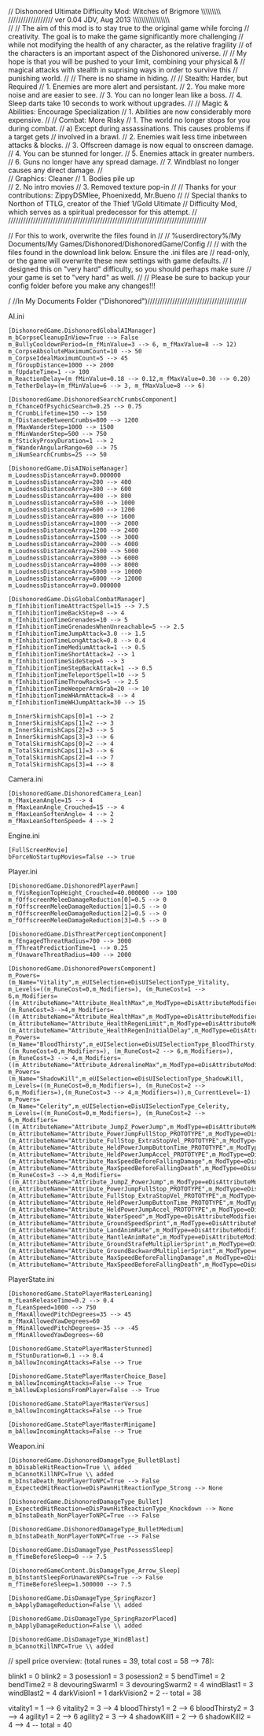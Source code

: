 // Dishonored Ultimate Difficulty Mod: Witches of Brigmore \\\\\\\\\\\\\\\\\\
////////////////// ver 0.04 JDV, Aug 2013 \\\\\\\\\\\\\\\\\\\\\\\\\\\\\\\\\\\
// 
// The aim of this mod is to stay true to the original game while forcing 
// creativity. The goal is to make the game significantly more challenging 
// while not modifying the health of any character, as the relative fragility 
// of the characters is an important aspect of the Dishonored universe.
//
// My hope is that you will be pushed to your limit, combining your physical &
// magical attacks with stealth in suprising ways in order to survive this 
// punishing world.
//
// There is no shame in hiding.
//
// 	  Stealth: Harder, but Required
// 1. Enemies are more alert and persistant.
// 2. You make more noise and are easier to see.
// 3. You can no longer lean like a boss.
// 4. Sleep darts take 10 seconds to work without upgrades.
//
// Magic & Abilities: Encourage Specialization
// 1. Abilities are now considerably more expensive.
//
//	  Combat: More Risky
// 1. The world no longer stops for you during combat.
//		a) Except during assassinations. This causes problems if a target gets
//		   involved in a brawl.
// 2. Enemies wait less time inbetween attacks & blocks.
// 3. Offscreen damage is now equal to onscreen damage.
// 4. You can be stunned for longer.
// 5. Enemies attack in greater numbers.
// 6. Guns no longer have any spread damage.
// 7. Windblast no longer causes any direct damage.
//   
//	  Graphics: Cleaner
// 1. Bodies pile up  
// 2. No intro movies
// 3. Removed texture pop-in
//
// Thanks for your contributions: ZippyDSMlee, Phoenixedd, Mr.Bueno
//
// Special thanks to Northon of TTLG, creator of the Thief 1/Gold Ultimate 
// Difficulty Mod, which serves as a spiritual predecessor for this attempt.
//
////////////////////////////////////////////////////////////////////////////////

//          For this to work, overwrite the files found in 
//
// %userdirectory%/My Documents/My Games/Dishonored/DishonoredGame/Config
//
// with the files found in the download link below. Ensure the .ini files are 
// read-only, or the game will overwrite these new settings with game defaults. 
// I designed this on "very hard" difficulty, so you should perhaps make sure 
// your game is set to "very hard" as well.
//
// Please be sure to backup your config folder before you make any changes!!!

/
//In My Documents Folder ("Dishonored")////////////////////////////////////////

AI.ini

	[DishonoredGame.DishonoredGlobalAIManager]
	m_bCorpseCleanupInView=True --> False
	m_BullyCooldownPeriod=(m_fMinValue=3 --> 6, m_fMaxValue=8 --> 12)
	m_CorpseAbsoluteMaximumCount=10 --> 50
	m_CorpseIdealMaximumCount=5 --> 45
	m_fGroupDistance=1000 --> 2000
	m_fUpdateTime=1 --> 100
	m_ReactionDelay=(m_fMinValue=0.18 --> 0.12,m_fMaxValue=0.30 --> 0.20)
	m_TetherDelay=(m_fMinValue=6 --> 3, m_fMaxValue=8 --> 6)
	
	[DishonoredGame.DishonoredSearchCrumbsComponent] 
	m_fChanceOfPsychicSearch=0.25 --> 0.75
	m_fCrumbLifetime=150 --> 150
	m_fDistanceBetweenCrumbs=800 --> 1200
	m_fMaxWanderStep=1000 --> 1500
	m_fMinWanderStep=500 --> 750
	m_fStickyProxyDuration=1 --> 2
	m_fWanderAngularRange=60 --> 75
	m_iNumSearchCrumbs=25 --> 50
	
	[DishonoredGame.DisAINoiseManager]
	m_LoudnessDistanceArray=0.000000
	m_LoudnessDistanceArray=200 --> 400
	m_LoudnessDistanceArray=300 --> 600
	m_LoudnessDistanceArray=400 --> 800
	m_LoudnessDistanceArray=500 --> 1000
	m_LoudnessDistanceArray=600 --> 1200
	m_LoudnessDistanceArray=800 --> 1600
	m_LoudnessDistanceArray=1000 --> 2000
	m_LoudnessDistanceArray=1200 --> 2400
	m_LoudnessDistanceArray=1500 --> 3000
	m_LoudnessDistanceArray=2000 --> 4000
	m_LoudnessDistanceArray=2500 --> 5000
	m_LoudnessDistanceArray=3000 --> 6000
	m_LoudnessDistanceArray=4000 --> 8000
	m_LoudnessDistanceArray=5000 --> 10000
	m_LoudnessDistanceArray=6000 --> 12000
	m_LoudnessDistanceArray=0.000000
	
	[DishonoredGame.DisGlobalCombatManager]
	m_fInhibitionTimeAttractSpell=15 --> 7.5
	m_fInhibitionTimeBackStep=8 --> 4
	m_fInhibitionTimeGrenades=10 --> 5
	m_fInhibitionTimeGrenadesWhenUnreachable=5 --> 2.5
	m_fInhibitionTimeJumpAttack=3.0 --> 1.5
	m_fInhibitionTimeLongAttack=0.8 --> 0.4
	m_fInhibitionTimeMediumAttack=1 --> 0.5
	m_fInhibitionTimeShortAttack=2 --> 1
	m_fInhibitionTimeSideStep=6 --> 3
	m_fInhibitionTimeStepBackAttack=1 --> 0.5
	m_fInhibitionTimeTeleportSpell=10 --> 5
	m_fInhibitionTimeThrowRocks=5 --> 2.5
	m_fInhibitionTimeWeeperArmGrab=20 --> 10
	m_fInhibitionTimeWHArmAttack=8 --> 4
	m_fInhibitionTimeWHJumpAttack=30 --> 15
	
	m_InnerSkirmishCaps[0]=1 --> 2
	m_InnerSkirmishCaps[1]=2 --> 3
	m_InnerSkirmishCaps[2]=3 --> 5
	m_InnerSkirmishCaps[3]=3 --> 6
	m_TotalSkirmishCaps[0]=2 --> 4
	m_TotalSkirmishCaps[1]=3 --> 6
	m_TotalSkirmishCaps[2]=4 --> 7
	m_TotalSkirmishCaps[3]=4 --> 8

Camera.ini

	[DishonoredGame.DishonoredCamera_Lean]
	m_fMaxLeanAngle=15 --> 4
	m_fMaxLeanAngle_Crouched=15 --> 4
	m_fMaxLeanSoftenAngle= 4 --> 2
	m_fMaxLeanSoftenSpeed= 4 --> 2
	
Engine.ini

	[FullScreenMovie]
	bForceNoStartupMovies=false --> true

Player.ini

	[DishonoredGame.DishonoredPlayerPawn]
	m_fVisRegionTopHeight_Crouched=40.000000 --> 100
	m_fOffscreenMeleeDamageReduction[0]=0.5 --> 0
	m_fOffscreenMeleeDamageReduction[1]=0.5 --> 0
	m_fOffscreenMeleeDamageReduction[2]=0.5 --> 0
	m_fOffscreenMeleeDamageReduction[3]=0.5 --> 0

	[DishonoredGame.DisThreatPerceptionComponent]
	m_fEngagedThreatRadius=700 --> 3000
	m_fThreatPredictionTime=1 --> 0.25
	m_fUnawareThreatRadius=400 --> 2000

	[DishonoredGame.DishonoredPowersComponent]
	m_Powers=(m_Name="Vitality",m_eUISelection=eDisUISelectionType_Vitality,        m_Levels=((m_RuneCost=0,m_Modifiers=), (m_RuneCost=1 --> 6,m_Modifiers=((m_AttributeName="Attribute_HealthMax",m_ModType=eDisAttributeModifierType_AddVal,m_fModValue=20))),(m_RuneCost=3-->4,m_Modifiers=((m_AttributeName="Attribute_HealthMax",m_ModType=eDisAttributeModifierType_AddVal,m_fModValue=20.000000),(m_AttributeName="Attribute_HealthRegenLimit",m_ModType=eDisAttributeModifierType_AddVal,m_fModValue=20.000000),(m_AttributeName="Attribute_HealthRegenInitialDelay",m_ModType=eDisAttributeModifierType_SetVal,m_fModValue=5.000000)))),m_CurrentLevel=-1)
	m_Powers=(m_Name="BloodThirsty",m_eUISelection=eDisUISelectionType_BloodThirsty,m_Levels=((m_RuneCost=0,m_Modifiers=), (m_RuneCost=2 --> 6,m_Modifiers=),(m_RuneCost=3 --> 4,m_Modifiers=((m_AttributeName="Attribute_AdrenalineMax",m_ModType=eDisAttributeModifierType_AddBasePercent,m_fModValue=-20.000000)))),m_CurrentLevel=-1)
	m_Powers=(m_Name="ShadowKill",m_eUISelection=eDisUISelectionType_ShadowKill,    m_Levels=((m_RuneCost=0,m_Modifiers=), (m_RuneCost=2 --> 6,m_Modifiers=),(m_RuneCost=3 --> 4,m_Modifiers=)),m_CurrentLevel=-1)
	m_Powers=(m_Name="Celerity",m_eUISelection=eDisUISelectionType_Celerity,        m_Levels=((m_RuneCost=0,m_Modifiers=), (m_RuneCost=2 --> 6,m_Modifiers=((m_AttributeName="Attribute_JumpZ_PowerJump",m_ModType=eDisAttributeModifierType_AddVal,m_fModValue=1300),(m_AttributeName="Attribute_PowerJumpFullStop_PROTOTYPE",m_ModType=eDisAttributeModifierType_SetVal,m_fModValue=1000),(m_AttributeName="Attribute_FullStop_ExtraStopVel_PROTOTYPE",m_ModType=eDisAttributeModifierType_SetVal,m_fModValue=500.000000),(m_AttributeName="Attribute_HeldPowerJumpButtonTime_PROTOTYPE",m_ModType=eDisAttributeModifierType_SetVal,m_fModValue=0.400000),(m_AttributeName="Attribute_HeldPowerJumpAccel_PROTOTYPE",m_ModType=eDisAttributeModifierType_SetVal,m_fModValue=1800),(m_AttributeName="Attribute_MaxSpeedBeforeFallingDamage",m_ModType=eDisAttributeModifierType_SetVal,m_fModValue=2550.000000),(m_AttributeName="Attribute_MaxSpeedBeforeFallingDeath",m_ModType=eDisAttributeModifierType_SetVal,m_fModValue=3500.000000))),(m_RuneCost=3 --> 4,m_Modifiers=((m_AttributeName="Attribute_JumpZ_PowerJump",m_ModType=eDisAttributeModifierType_AddVal,m_fModValue=1300.000000),(m_AttributeName="Attribute_PowerJumpFullStop_PROTOTYPE",m_ModType=eDisAttributeModifierType_AddVal,m_fModValue=1500.000000),(m_AttributeName="Attribute_FullStop_ExtraStopVel_PROTOTYPE",m_ModType=eDisAttributeModifierType_AddVal,m_fModValue=500.000000),(m_AttributeName="Attribute_HeldPowerJumpButtonTime_PROTOTYPE",m_ModType=eDisAttributeModifierType_SetVal,m_fModValue=0.400000),(m_AttributeName="Attribute_HeldPowerJumpAccel_PROTOTYPE",m_ModType=eDisAttributeModifierType_SetVal,m_fModValue=3000.000000),(m_AttributeName="Attribute_WaterSpeed",m_ModType=eDisAttributeModifierType_AddBasePercent,m_fModValue=10.000000),(m_AttributeName="Attribute_GroundSpeedSprint",m_ModType=eDisAttributeModifierType_AddBasePercent,m_fModValue=30.000000),(m_AttributeName="Attribute_LandAnimRate",m_ModType=eDisAttributeModifierType_AddBasePercent,m_fModValue=50.000000),(m_AttributeName="Attribute_MantleAnimRate",m_ModType=eDisAttributeModifierType_AddBasePercent,m_fModValue=50.000000),(m_AttributeName="Attribute_GroundStrafeMultiplierSprint",m_ModType=eDisAttributeModifierType_SetVal,m_fModValue=0.500000),(m_AttributeName="Attribute_GroundBackwardMultiplierSprint",m_ModType=eDisAttributeModifierType_SetVal,m_fModValue=0.400000),(m_AttributeName="Attribute_MaxSpeedBeforeFallingDamage",m_ModType=eDisAttributeModifierType_SetVal,m_fModValue=2550.000000),(m_AttributeName="Attribute_MaxSpeedBeforeFallingDeath",m_ModType=eDisAttributeModifierType_SetVal,m_fModValue=3500.000000)))),m_CurrentLevel=-1)

PlayerState.ini

	[DishonoredGame.StatePlayerMasterLeaning]
	m_fLeanReleaseTime=0.2 --> 0.4
	m_fLeanSpeed=1000 --> 750
	m_fMaxAllowedPitchDegrees=35 --> 45
	m_fMaxAllowedYawDegrees=60
	m_fMinAllowedPitchDegrees=-35 --> -45
	m_fMinAllowedYawDegrees=-60

	[DishonoredGame.StatePlayerMasterStunned]
	m_fStunDuration=0.1 --> 0.4
	m_bAllowIncomingAttacks=False --> True
	
	[DishonoredGame.StatePlayerMasterChoice_Base]
	m_bAllowIncomingAttacks=False --> True
	m_bAllowExplosionsFromPlayer=False --> True
	
	[DishonoredGame.StatePlayerMasterVersus]
	m_bAllowIncomingAttacks=False --> True
	
	[DishonoredGame.StatePlayerMasterMinigame]
	m_bAllowIncomingAttacks=False --> True

Weapon.ini

	[DishonoredGame.DishonoredDamageType_BulletBlast]
	m_bDisableHitReaction=True \\ added
	m_bCannotKillNPC=True \\ added
	m_bInstaDeath_NonPlayerToNPC=True --> False
	m_ExpectedHitReaction=eDisPawnHitReactionType_Strong --> None 

	[DishonoredGame.DishonoredDamageType_Bullet]
	m_ExpectedHitReaction=eDisPawnHitReactionType_Knockdown --> None
	m_bInstaDeath_NonPlayerToNPC=True --> False

	[DishonoredGame.DishonoredDamageType_BulletMedium]
	m_bInstaDeath_NonPlayerToNPC=True --> False

	[DishonoredGame.DisDamageType_PostPossessSleep]
	m_fTimeBeforeSleep=0 --> 7.5

	[DishonoredGameContent.DisDamageType_Arrow_Sleep]
	m_bInstantSleepForUnawareNPCs=True --> False
	m_fTimeBeforeSleep=1.500000 --> 7.5

	[DishonoredGame.DisDamageType_SpringRazor]
	m_bApplyDamageReduction=False \\ added

	[DishonoredGame.DisDamageType_SpringRazorPlaced]
	m_bApplyDamageReduction=False \\ added	

	[DishonoredGame.DisDamageType_WindBlast]
	m_bCannotKillNPC=True \\ added

// spell price overview: (total runes = 39, total cost = 58 --> 78):

blink1          = 0
blink2          = 3
posession1      = 3
posession2      = 5
bendTime1       = 2
bendTime2       = 8
devouringSwarm1 = 3
devouringSwarm2 = 4
windBlast1      = 3
windBlast2      = 4
darkVision1     = 1
darkVision2     = 2
 -- total       = 38

vitality1       = 1 --> 6
vitality2       = 3 --> 4
bloodThirsty1   = 2 --> 6
bloodThirsty2   = 3 --> 4
agility1        = 2 --> 6
agility2        = 3 --> 4
shadowKill1     = 2 --> 6
shadowKill2     = 4 --> 4
-- total        = 40

